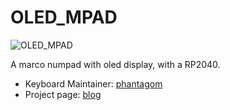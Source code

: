 # OLED_MPAD

![OLED_MPAD](https://i.imgur.com/EEJFeOl.jpeg)

A marco numpad with oled display, with a RP2040.

* Keyboard Maintainer: [phantagom](https://github.com/dkruyt/)
* Project page: [blog](https://kruyt.org/numpads/)
